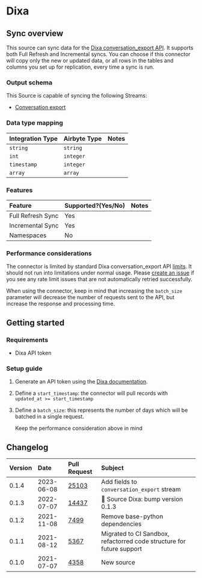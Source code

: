 # Dixa

## Sync overview

This source can sync data for the [Dixa conversation_export API](https://support.dixa.help/en/articles/174-export-conversations-via-api). It supports both Full Refresh and Incremental syncs. You can choose if this connector will copy only the new or updated data, or all rows in the tables and columns you set up for replication, every time a sync is run.

### Output schema

This Source is capable of syncing the following Streams:

- [Conversation export](https://support.dixa.help/en/articles/174-export-conversations-via-api)

### Data type mapping

| Integration Type | Airbyte Type | Notes |
| :--------------- | :----------- | :---- |
| `string`         | `string`     |       |
| `int`            | `integer`    |       |
| `timestamp`      | `integer`    |       |
| `array`          | `array`      |       |

### Features

| Feature           | Supported?\(Yes/No\) | Notes |
| :---------------- | :------------------- | :---- |
| Full Refresh Sync | Yes                  |       |
| Incremental Sync  | Yes                  |       |
| Namespaces        | No                   |       |

### Performance considerations

The connector is limited by standard Dixa conversation_export API [limits](https://support.dixa.help/en/articles/174-export-conversations-via-api). It should not run into limitations under normal usage. Please [create an issue](https://github.com/airbytehq/airbyte/issues) if you see any rate limit issues that are not automatically retried successfully.

When using the connector, keep in mind that increasing the `batch_size` parameter will decrease the number of requests sent to the API, but increase the response and processing time.

## Getting started

### Requirements

- Dixa API token

### Setup guide

1. Generate an API token using the [Dixa documentation](https://support.dixa.help/en/articles/259-how-to-generate-an-api-token).
2. Define a `start_timestamp`: the connector will pull records with `updated_at >= start_timestamp`
3. Define a `batch_size`: this represents the number of days which will be batched in a single request.

   Keep the performance consideration above in mind

## Changelog

| Version | Date       | Pull Request                                             | Subject                                                               |
| :------ | :--------- | :------------------------------------------------------- | :-------------------------------------------------------------------- |
| 0.1.4   | 2023-06-08 | [25103](https://github.com/airbytehq/airbyte/pull/25103) | Add fields to `conversation_export` stream                            |
| 0.1.3   | 2022-07-07 | [14437](https://github.com/airbytehq/airbyte/pull/14437) | 🎉 Source Dixa: bump version 0.1.3                                    |
| 0.1.2   | 2021-11-08 | [7499](https://github.com/airbytehq/airbyte/pull/7499)   | Remove base-python dependencies                                       |
| 0.1.1   | 2021-08-12 | [5367](https://github.com/airbytehq/airbyte/pull/5367)   | Migrated to CI Sandbox, refactorred code structure for future support |
| 0.1.0   | 2021-07-07 | [4358](https://github.com/airbytehq/airbyte/pull/4358)   | New source                                                            |
